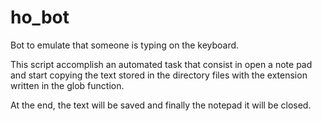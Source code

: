 # ho_bot
Bot to emulate that someone is typing on the keyboard.

This script accomplish an automated task that consist
in open a note pad and start copying the text stored
in the directory files with the extension written in the glob
function.

At the end, the text will be saved
and finally the notepad it will be closed.



